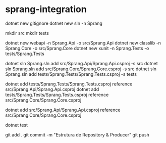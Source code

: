 # sprang-integration

dotnet new gitignore
dotnet new sln -n Sprang

mkdir src
mkdir tests

dotnet new webapi -n Sprang.Api -o src/Sprang.Api
dotnet new classlib -n Sprang.Core -o src/Sprang.Core
dotnet new xunit -n Sprang.Tests -o tests/Sprang.Tests

dotnet sln Sprang.sln add src/Sprang.Api/Sprang.Api.csproj -s src
dotnet sln Sprang.sln add src/Sprang.Core/Sprang.Core.csproj -s src
dotnet sln Sprang.sln add tests/Sprang.Tests/Sprang.Tests.csproj -s tests

dotnet add tests/Sprang.Tests/Sprang.Tests.csproj reference src/Sprang.Api/Sprang.Api.csproj
dotnet add tests/Sprang.Tests/Sprang.Tests.csproj reference src/Sprang.Core/Sprang.Core.csproj

dotnet add src/Sprang.Api/Sprang.Api.csproj reference src/Sprang.Core/Sprang.Core.csproj

dotnet test

git add .
git commit -m "Estrutura de Repository & Producer"
git push